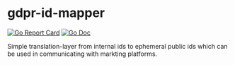 # gdpr-id-mapper

[![Go Report Card](https://goreportcard.com/badge/github.com/kvanticoss/gdpr-id-mapper?style=flat-square)](https://goreportcard.com/report/github.com/kvanticoss/gdpr-id-mapper)
[![Go Doc](https://img.shields.io/badge/godoc-reference-blue.svg?style=flat-square)](http://godoc.org/github.com/kvanticoss/gdpr-id-mapper)

Simple translation-layer from internal ids to ephemeral public ids which can be used in communicating with markting platforms.
